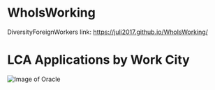 # WhoIsWorking
DiversityForeignWorkers
link: https://juli2017.github.io/WhoIsWorking/

# LCA Applications by Work City

![Image of Oracle](img/oracle-aerial=bang.jpg)
